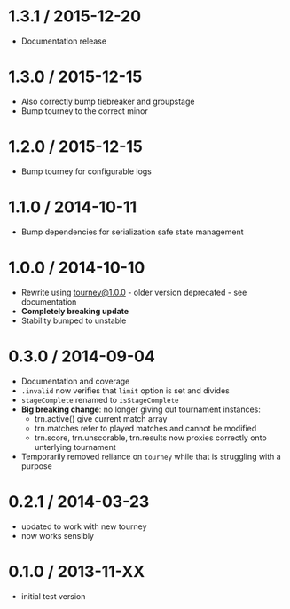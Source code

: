 1.3.1 / 2015-12-20
==================
  * Documentation release

1.3.0 / 2015-12-15
==================
  * Also correctly bump tiebreaker and groupstage
  * Bump tourney to the correct minor

1.2.0 / 2015-12-15
==================
  * Bump tourney for configurable logs

1.1.0 / 2014-10-11
==================
  * Bump dependencies for serialization safe state management

1.0.0 / 2014-10-10
==================
  * Rewrite using tourney@1.0.0 - older version deprecated - see documentation
  * **Completely breaking update**
  * Stability bumped to unstable

0.3.0 / 2014-09-04
==================
  * Documentation and coverage
  * `.invalid` now verifies that `limit` option is set and divides
  * `stageComplete` renamed to `isStageComplete`
  * **Big breaking change**: no longer giving out tournament instances:
    - trn.active() give current match array
    - trn.matches refer to played matches and cannot be modified
    - trn.score, trn.unscorable, trn.results now proxies correctly onto unterlying tournament
  * Temporarily removed reliance on `tourney` while that is struggling with a purpose

0.2.1 / 2014-03-23
==================
  * updated to work with new tourney
  * now works sensibly

0.1.0 / 2013-11-XX
==================
  * initial test version
